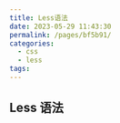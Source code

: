```yaml
---
title: Less语法
date: 2023-05-29 11:43:30
permalink: /pages/bf5b91/
categories:
  - css
  - less
tags:
---
```


## Less 语法
